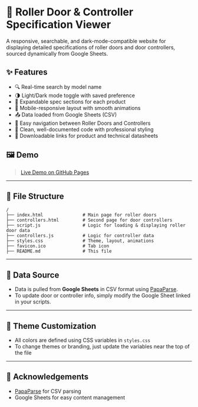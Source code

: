 # 🚪 Roller Door & Controller Specification Viewer

A responsive, searchable, and dark-mode-compatible website for displaying detailed specifications of roller doors and door controllers, sourced dynamically from Google Sheets.

## ✨ Features

- 🔍 Real-time search by model name
- 🌗 Light/Dark mode toggle with saved preference
- 📄 Expandable spec sections for each product
- 📱 Mobile-responsive layout with smooth animations
- 📤 Data loaded from Google Sheets (CSV)
- 🧭 Easy navigation between Roller Doors and Controllers
- 🧠 Clean, well-documented code with professional styling
- 🔗 Downloadable links for product and technical datasheets

## 🖼️ Demo

> [Live Demo on GitHub Pages](https://www.rollerdoordb.co.uk/)  

---

## 📁 File Structure

```plaintext
/
├── index.html               # Main page for roller doors
├── controllers.html         # Second page for door controllers
├── script.js                # Logic for loading & displaying roller door data
├── controllers.js           # Logic for controller data
├── styles.css               # Theme, layout, animations
├── favicon.ico              # Tab icon
├── README.md                # This file
```

---

## 🔌 Data Source

- Data is pulled from **Google Sheets** in CSV format using [PapaParse](https://www.papaparse.com/).
- To update door or controller info, simply modify the Google Sheet linked in your scripts.

---

## 🎨 Theme Customization

- All colors are defined using CSS variables in `styles.css`
- To change themes or branding, just update the variables near the top of the file

---

## 🙌 Acknowledgements

- [PapaParse](https://www.papaparse.com/) for CSV parsing
- Google Sheets for easy content management
